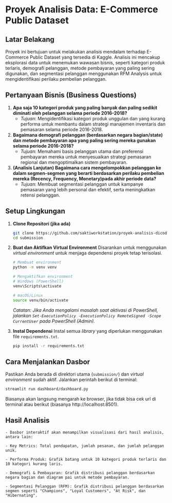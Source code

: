 # Proyek Analisis Data: E-Commerce Public Dataset

## Latar Belakang

Proyek ini bertujuan untuk melakukan analisis mendalam terhadap E-Commerce Public Dataset yang tersedia di Kaggle. Analisis ini mencakup eksplorasi data untuk menemukan wawasan bisnis, seperti kategori produk terlaris, demografi pelanggan, metode pembayaran yang paling sering digunakan, dan segmentasi pelanggan menggunakan RFM Analysis untuk mengidentifikasi perilaku pembelian pelanggan.

## Pertanyaan Bisnis (Business Questions)

1.  **Apa saja 10 kategori produk yang paling banyak dan paling sedikit diminati oleh pelanggan selama periode 2016-2018?**
    -   *Tujuan*: Mengidentifikasi kategori produk unggulan dan yang kurang performa untuk membantu dalam strategi manajemen inventaris dan pemasaran selama periode 2016-2018.
2.  **Bagaimana demografi pelanggan (berdasarkan negara bagian/state) dan metode pembayaran apa yang paling sering mereka gunakan selama periode 2016-2018?**
    -   *Tujuan*: Memahami basis pelanggan utama dan preferensi pembayaran mereka untuk menyesuaikan strategi pemasaran regional dan mengoptimalkan sistem pembayaran.
3.  **(Analisis Lanjutan) Bagaimana cara mengelompokkan pelanggan ke dalam segmen-segmen yang berarti berdasarkan perilaku pembelian mereka (Recency, Frequency, Monetary)pada akhir periode data?**
    -   *Tujuan*: Membuat segmentasi pelanggan untuk kampanye pemasaran yang lebih personal dan efektif, serta meningkatkan retensi pelanggan.


## Setup Lingkungan

1.  **Clone Repositori (jika ada)**
    ```bash
    git clone https://github.com/saktiworkstation/proyek-analisis-dicoding-1.git
    cd submission
    ```

2.  **Buat dan Aktifkan Virtual Environment**
    Disarankan untuk menggunakan *virtual environment* untuk menjaga dependensi proyek tetap terisolasi.
    ```bash
    # Membuat environment
    python -m venv venv

    # Mengaktifkan environment
    # Windows (PowerShell)
    venv\Scripts\activate

    # macOS/Linux
    source venv/bin/activate
    ```
    *Catatan: Jika Anda mengalami masalah saat aktivasi di PowerShell, jalankan `Set-ExecutionPolicy -ExecutionPolicy RemoteSigned -Scope CurrentUser` pada PowerShell (Admin).*

3.  **Instal Dependensi**
    Instal semua *library* yang diperlukan menggunakan file `requirements.txt`.
    ```bash
    pip install -r requirements.txt
    ```

## Cara Menjalankan Dasbor

Pastikan Anda berada di direktori utama (`submission/`) dan *virtual environment* sudah aktif. Jalankan perintah berikut di terminal:

```bash
streamlit run dashboard/dashboard.py
```

Biasanya akan langsung mengarah ke browser, jika tidak bisa cek url di terminal atau berikut (biasanya http://localhost:8501).

## Hasil Analisis

    - Dasbor interaktif akan menampilkan visualisasi dari hasil analisis, antara lain:

    - Key Metrics: Total pendapatan, jumlah pesanan, dan jumlah pelanggan unik.

    - Performa Produk: Grafik batang untuk 10 kategori produk terlaris dan 10 kategori kurang laris.

    - Demografi & Pembayaran: Grafik distribusi pelanggan berdasarkan negara bagian dan diagram pai untuk metode pembayaran.

    - Segmentasi Pelanggan (RFM): Grafik distribusi pelanggan berdasarkan segmen seperti "Champions", "Loyal Customers", "At Risk", dan "Hibernating".